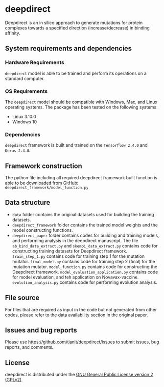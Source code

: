 
<!-- README.md is generated from README.Rmd. Please edit that file -->

# deepdirect

<!-- badges: start -->

<!-- badges: end -->

Deepdirect is an in silico approach to generate mutations for protein
complexes towards a specified direction (increase/decrease) in binding
affinity.

## System requirements and dependencies

### Hardware Requirements

`deepdirect` model is able to be trained and perform its operations on a
standard computer.

### OS Requirements

The `deepdirect` model should be compatible with Windows, Mac, and Linux
operating systems. The package has been tested on the following systems:

  - Linux 3.10.0
  - Windows 10

### Dependencies

`deepdirect` framework is built and trained on the `Tensorflow 2.4.0`
and `Keras 2.4.0`.

## Framework construction

The python file including all required deepdirect framework built
function is able to be downloaded from GitHub:
`deepdirect_framework/model_function.py`

## Data structure

  - `data` folder contains the original datasets used for building the
    training datasets.
  - `deepdirect_framework` folder contains the trained model weights and
    the model constructing functions.
  - `deepdirect_paper` folder contains codes for building and training
    models, and performing analysis in the deepdirect manuscript. The
    file `ab_bind_data_extract.py` and `skempi_data_extract.py` contains
    code for constructing training datasets for Deepdirect framework.
    `train_step_1.py` contains code for training step 1 for the mutation
    mutator. `final_model.py` contains code for training step 2 (final)
    for the mutation mutator. `model_function.py` contains code for
    constructing the Deepdirect framework.
    `model_evaluation_application.py` contains code for model
    evaluation, and teh application on Novavax-vaccine.
    `evolution_analysis.py` contains code for performing evolution
    analysis.

## File source

For files that are required as input in the code but not generated from
other codes, please refer to the data availability section in the
original paper.

## Issues and bug reports

Please use <https://github.com/tianlt/deepdirect/issues> to submit
issues, bug reports, and comments.

## License

deepdirect is distributed under the [GNU General Public License
version 2
(GPLv2)](https://www.gnu.org/licenses/old-licenses/gpl-2.0.en.html).
